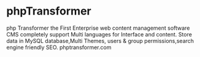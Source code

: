 phpTransformer
==============

php Transformer the First Enterprise web content management software CMS completely support Multi languages for Interface and content. Store data in MySQL database,Multi Themes, users &amp; group permissions,search engine friendly SEO. phptransformer.com
